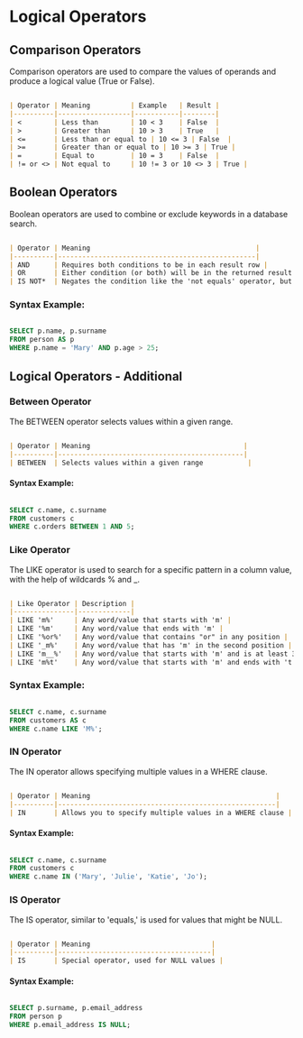 # Logical Operators
## Comparison Operators
Comparison operators are used to compare the values of operands and produce a logical value (True or False).

```markdown

| Operator | Meaning          | Example   | Result |
|----------|------------------|-----------|--------|
| <        | Less than        | 10 < 3    | False  |
| >        | Greater than     | 10 > 3    | True   |
| <=       | Less than or equal to | 10 <= 3 | False  |
| >=       | Greater than or equal to | 10 >= 3 | True |
| =        | Equal to         | 10 = 3    | False  |
| != or <> | Not equal to     | 10 != 3 or 10 <> 3 | True |

```
## Boolean Operators
Boolean operators are used to combine or exclude keywords in a database search.

```markdown

| Operator | Meaning                                         |
|----------|-------------------------------------------------|
| AND      | Requires both conditions to be in each result row |
| OR       | Either condition (or both) will be in the returned result row |
| IS NOT*  | Negates the condition like the 'not equals' operator, but only used for NULL |

```
### Syntax Example:

```sql

SELECT p.name, p.surname 
FROM person AS p
WHERE p.name = 'Mary' AND p.age > 25;
```

## Logical Operators - Additional
### Between Operator
The BETWEEN operator selects values within a given range.

```markdown

| Operator | Meaning                                      |
|----------|----------------------------------------------|
| BETWEEN  | Selects values within a given range           |

```
#### Syntax Example:

```sql

SELECT c.name, c.surname 
FROM customers c
WHERE c.orders BETWEEN 1 AND 5;

```
### Like Operator
The LIKE operator is used to search for a specific pattern in a column value, with the help of wildcards % and _.

```markdown

| Like Operator | Description |
|---------------|-------------|
| LIKE 'm%'     | Any word/value that starts with 'm' |
| LIKE '%m'     | Any word/value that ends with 'm' |
| LIKE '%or%'   | Any word/value that contains "or" in any position |
| LIKE '_m%'    | Any word/value that has 'm' in the second position |
| LIKE 'm__%'   | Any word/value that starts with 'm' and is at least 3 characters long |
| LIKE 'm%t'    | Any word/value that starts with 'm' and ends with 't' |

```
### Syntax Example:

```sql

SELECT c.name, c.surname 
FROM customers AS c 
WHERE c.name LIKE 'M%';
```

### IN Operator
The IN operator allows specifying multiple values in a WHERE clause.

```markdown

| Operator | Meaning                                              |
|----------|------------------------------------------------------|
| IN       | Allows you to specify multiple values in a WHERE clause |
```

#### Syntax Example:

```sql

SELECT c.name, c.surname 
FROM customers c
WHERE c.name IN ('Mary', 'Julie', 'Katie', 'Jo');

```
### IS Operator
The IS operator, similar to 'equals,' is used for values that might be NULL.

```markdown

| Operator | Meaning                              |
|----------|--------------------------------------|
| IS       | Special operator, used for NULL values |

```
#### Syntax Example:

```sql

SELECT p.surname, p.email_address 
FROM person p
WHERE p.email_address IS NULL;

```
